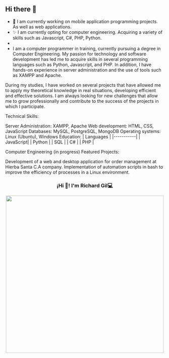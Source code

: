 ## Hi there 👋

- 🔭  I am currently working on mobile application programming projects. As well as web applications. 
- ✨  I am currently opting for computer engineering. Acquiring a variety of skills such as Javascript, C#, PHP, Python.
-
- I am a computer programmer in training, currently pursuing a degree in Computer Engineering. My passion for technology and software development has led me to acquire skills in several programming languages such as Python, Javascript, and PHP. In addition, I have hands-on experience in server administration and the use of tools such as XAMPP and Apache.

During my studies, I have worked on several projects that have allowed me to apply my theoretical knowledge in real situations, developing efficient and effective solutions. I am always looking for new challenges that allow me to grow professionally and contribute to the success of the projects in which I participate.

Technical Skills:

Server Administration: XAMPP, Apache
Web development: HTML, CSS, JavaScript
Databases: MySQL, PostgreSQL, MongoDB
Operating systems: Linux (Ubuntu), Windows
Education:
| Languages |
|-----------|
| JavaScript|
| Python    |
| SQL       |
| C#        |
| PHP       |

Computer Engineering (in progress)
Featured Projects:

Development of a web and desktop application for order management at Hierba Santa C.A company.
Implementation of automation scripts in bash to improve the efficiency of processes in a Linux environment.


<p align="center">
   <h3 align="center">¡Hi 👋! I'm Richard Gil💻</h3>
</p>
<p align="center">
   <img align="center" width="500" src="https://github.com/user-attachments/assets/df1b0e7b-ad7c-45e7-81af-15a0eda50fb3" />
</p>
